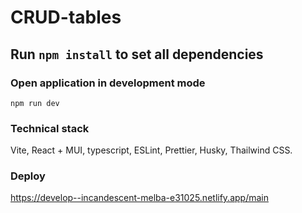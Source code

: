 # CRUD-tables

## Run `npm install` to set all dependencies

### Open application in development mode

```
npm run dev
```

### Technical stack

Vite, React + MUI, typescript, ESLint, Prettier, Husky, Thailwind CSS.

### Deploy

https://develop--incandescent-melba-e31025.netlify.app/main
